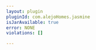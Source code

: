 ```yaml
---
layout: plugin
pluginId: com.alejoHomes.jasmine
isJarAvailable: true
error: NONE
violations: []

---
```

